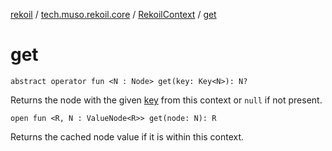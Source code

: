 [rekoil](../../index.md) / [tech.muso.rekoil.core](../index.md) / [RekoilContext](index.md) / [get](./get.md)

# get

`abstract operator fun <N : Node> get(key: Key<N>): N?`

Returns the node with the given [key](get.md#tech.muso.rekoil.core.RekoilContext$get(tech.muso.rekoil.core.RekoilContext.Key((tech.muso.rekoil.core.RekoilContext.get.N)))/key) from this context or `null` if not present.

`open fun <R, N : ValueNode<R>> get(node: N): R`

Returns the cached node value if it is within this context.

